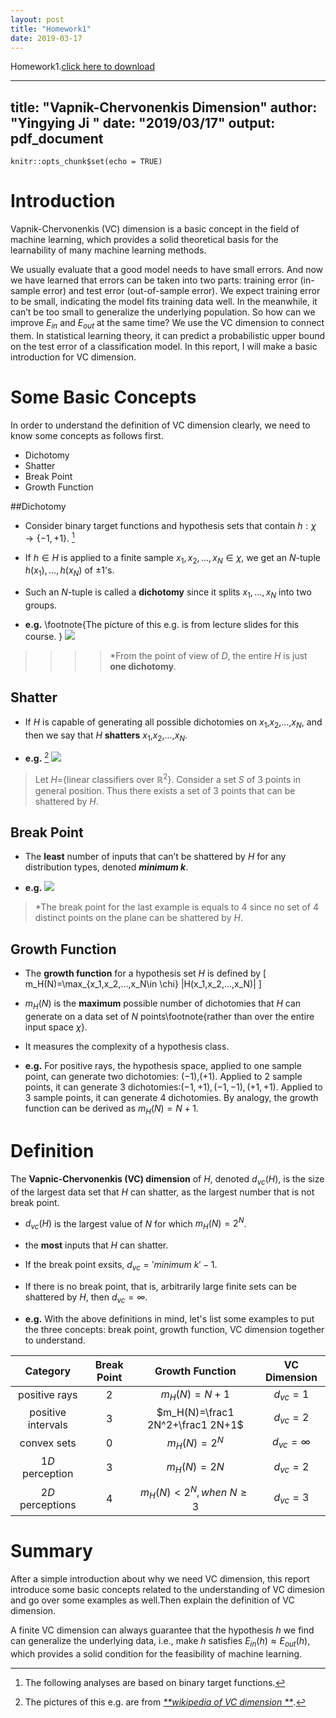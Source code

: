 ```yaml
---
layout: post
title: "Homework1"
date: 2019-03-17
---
```

Homework1.[click here to download]({{site.baseurl}}/assets/VC_Dimension_HW1_15220162202134.pdf)

---
title: "Vapnik-Chervonenkis Dimension"
author: "Yingying Ji " 
date: "2019/03/17"
output: pdf_document
---

```{r setup, include=FALSE}
knitr::opts_chunk$set(echo = TRUE)
```
# Introduction
Vapnik-Chervonenkis (VC) dimension is a basic concept in the field of machine learning, which provides a solid theoretical basis for the learnability of many machine learning methods.
  
We usually evaluate that a good model needs to have small errors. And now we have learned that errors can be taken into two parts: training error (in-sample error) and test error (out-of-sample error). We expect training error to be small, indicating the model fits training data well. In the meanwhile, it can’t be too small to generalize the underlying population. So how can we improve $E_{in}$ and $E_{out}$ at the same time? We use the VC dimension to connect them. In statistical learning theory, it can predict a probabilistic upper bound on the test error of a classification model. In this report, I will make a basic introduction for VC dimension. 

# Some Basic Concepts 
In order to understand the definition of VC dimension clearly, we need to know some concepts as follows first.

* Dichotomy
* Shatter
* Break Point
* Growth Function

##Dichotomy

* Consider binary target functions and hypothesis sets that contain $h:\chi \rightarrow \{-1,+1\}$. [^foot]

[^foot]:The following analyses are based on binary target functions.

* If $h\in H$ is applied to a finite sample ${x_1,x_2,...,x_N\in \chi}$, we get an $N$-tuple $h(x_1),...,h(x_N)$ of $\pm1$'s.

* Such an $N$-tuple is called a **dichotomy** since it splits $x_1,...,x_N$ into two groups.

* **e.g.** \footnote{The picture of this e.g. is from lecture slides for this course. } 
![](dichotomy_eg.png)
   
>>>> *From the point of view of $D$, the entire $H$ is just **one dichotomy**.

## Shatter



* If $H$ is capable of generating all possible dichotomies on $x_1$,$x_2$,...,$x_N$, and then we say that $H$ **shatters** $x_1$,$x_2$,...,$x_N$.

* **e.g.** [^footnote] 
![](pointsshattered.png)

[^footnote]: The pictures of this e.g. are from [_**wikipedia of VC dimension **_](https://en.wikipedia.org/wiki/Vapnik%E2%80%93Chervonenkis_dimension).

> Let $H$={linear classifiers over  $\mathbb{R}^2$}. Consider a set $S$ of $3$ points in general position. Thus there exists a set of $3$ points that can be shattered by $H$.

## Break Point

* The **least** number of inputs that can’t be shattered by $H$ for any distribution types, denoted **$minimum\ k$**.

* **e.g.** 
![](breakpoint.png)

> *The break point for the last example is equals to $4$ since no set of $4$ distinct points on the plane can be shattered by $H$.

## Growth Function

* The **growth function** for a hypothesis set $H$ is defined by 
\[
m_H(N)=\max_{x_1,x_2,...,x_N\in \chi} |H(x_1,x_2,...,x_N)|
\]

* $m_H(N)$ is the **maximum** possible number of dichotomies that $H$ can generate on a data set of $N$ points\footnote{rather than over the entire input space $\chi$}.

* It measures the complexity of a hypothesis class.

* **e.g.** 
For positive rays, the hypothesis space, applied to one sample point, can generate two dichotomies: $(-1)$,$(+1)$. Applied to $2$ sample points, it can generate $3$ dichotomies:$(-1,+1),(-1,-1),(+1,+1)$. Applied to $3$ sample points, it can generate $4$ dichotomies. By analogy, the growth function can be derived as $m_H(N)=N+1$.

# Definition

The **Vapnic-Chervonenkis (VC) dimension** of $H$, denoted $d_{vc}(H)$, is the size of the largest data set that $H$ can shatter, as the largest number that is not break point. 

* $d_{vc}(H)$ is the largest value of $N$ for which $m_H(N)=2^N$.

* the **most** inputs that $H$ can shatter.

* If the break point exsits, $d_{vc}='minimum\ k'-1$.

* If there is no break point, that is, arbitrarily large finite sets can be shattered by $H$, then $d_{vc}=\infty$.

* **e.g.** 
With the above definitions in mind, let's list some examples to put the three concepts: break point, growth function, VC dimension together to understand.

Category|Break Point|Growth Function|VC Dimension
:------:|:---------:|:-------------:|:----------:
positive rays|$2$|$m_H(N)=N+1$|$d_{vc}=1$
positive intervals|$3$|$m_H(N)=\frac1 2N^2+\frac1 2N+1$|$d_{vc}=2$
convex sets|$0$|$m_H(N)=2^N$|$d_{vc}=\infty$
$1D$ perception|$3$|$m_H(N)=2N$|$d_{vc}=2$
$2D$ perceptions|$4$|$m_H(N)<2^N,when\ N\geq3$|$d_{vc}=3$

# Summary
After a simple introduction about why we need VC dimension, this report introduce some basic concepts related to the understanding of VC dimesion and go over some examples as well.Then explain the definition of VC dimension. 

A finite VC dimension can always guarantee that the hypothesis $h$ we find can generalize the underlying data, i.e., make $h$ satisfies $E_{in}(h)\approx E_{out}(h)$, which provides a solid condition for the feasibility of machine learning.


